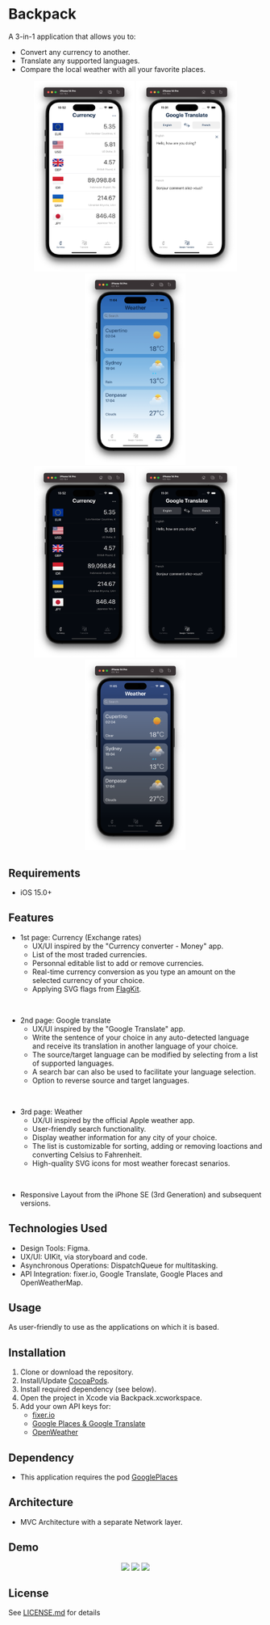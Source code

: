 #  Backpack

A 3-in-1 application that allows you to:
* Convert any currency to another.
* Translate any supported languages.
* Compare the local weather with all your favorite places.

<p align="center">
<img src="Resources/Screenshot-001.png" width="200px">
<img src="Resources/Screenshot-002.png" width="200px">
<img src="Resources/Screenshot-003.png" width="200px">
<br />
<img src="Resources/Screenshot-004.png" width="200px">
<img src="Resources/Screenshot-005.png" width="200px">
<img src="Resources/Screenshot-006.png" width="200px">
</p>

## Requirements

* iOS 15.0+

## Features

* 1st page: Currency (Exchange rates)
    * UX/UI inspired by the "Currency converter - Money" app.
    * List of the most traded currencies.
    * Personnal editable list to add or remove currencies.
    * Real-time currency conversion as you type an amount on the selected currency of your choice.
    * Applying SVG flags from [FlagKit](https://github.com/madebybowtie/FlagKit).
<br />

* 2nd page: Google translate
    * UX/UI inspired by the "Google Translate" app.
    * Write the sentence of your choice in any auto-detected language and receive its translation in another language of your choice.
    * The source/target language can be modified by selecting from a list of supported languages.
    * A search bar can also be used to facilitate your language selection.
    * Option to reverse source and target languages.
<br />

* 3rd page: Weather
    * UX/UI inspired by the official Apple weather app.
    * User-friendly search functionality.
    * Display weather information for any city of your choice.
    * The list is customizable for sorting, adding or removing loactions and converting Celsius to Fahrenheit.
    * High-quality SVG icons for most weather forecast senarios.
<br />

* Responsive Layout from the iPhone SE (3rd Generation) and subsequent versions.

## Technologies Used

* Design Tools: Figma.
* UX/UI: UIKit, via storyboard and code.
* Asynchronous Operations: DispatchQueue for multitasking.
* API Integration: fixer.io, Google Translate, Google Places and OpenWeatherMap.

## Usage

As user-friendly to use as the applications on which it is based.

## Installation

1. Clone or download the repository.
2. Install/Update [CocoaPods](https://guides.cocoapods.org/using/getting-started.html).
3. Install required dependency (see below).
4. Open the project in Xcode via Backpack.xcworkspace.
5. Add your own API keys for:
    - [fixer.io](https://fixer.io/)
    - [Google Places & Google Translate](https://support.google.com/googleapi/answer/6158862?hl=en)
    - [OpenWeather](https://openweathermap.org/)

## Dependency

* This application requires the pod [GooglePlaces](https://cocoapods.org/pods/GooglePlaces)

## Architecture

* MVC Architecture with a separate Network layer.

## Demo

<p align="center">
<img src="Resources/Demo-iPhone-15-Pro-Currency.gif" width="180px">
<img src="Resources/Demo-iPhone-15-Pro-Translate.gif" width="180px">
<img src="Resources/Demo-iPhone-15-Pro-Weather.gif" width="180px">
</p>

## License

See [LICENSE.md](LICENSE.md) for details
